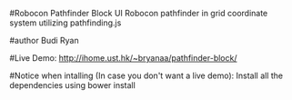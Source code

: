 #Robocon Pathfinder Block UI
Robocon pathfinder in grid coordinate system utilizing pathfinding.js

#author
Budi Ryan

#Live Demo:
http://ihome.ust.hk/~bryanaa/pathfinder-block/

#Notice when intalling (In case you don't want a live demo):
Install all the dependencies using bower install
